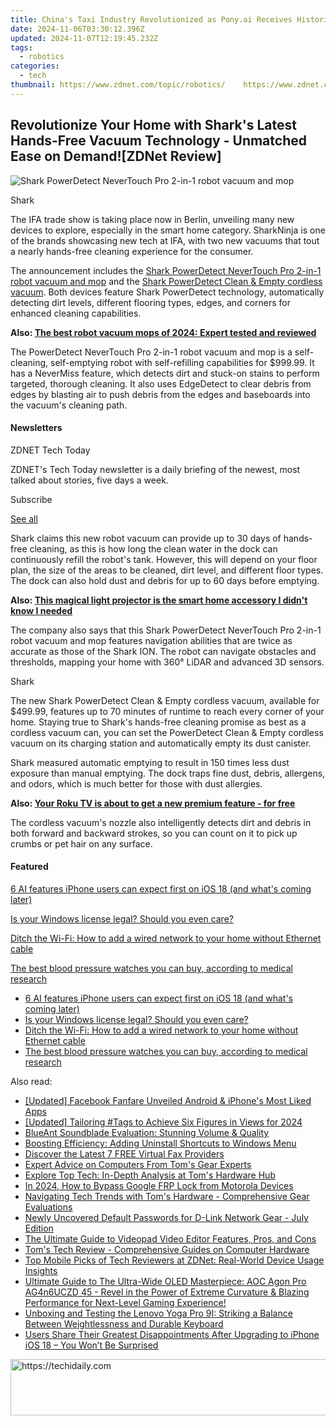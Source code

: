 ```yaml
---
title: China's Taxi Industry Revolutionized as Pony.ai Receives Historic Autonomous Vehicle Permit | ZDNet Insights
date: 2024-11-06T03:30:12.396Z
updated: 2024-11-07T12:19:45.232Z
tags:
  - robotics
categories:
  - tech
thumbnail: https://www.zdnet.com/topic/robotics/    https://www.zdnet.com/a/img/resize/91cd0b1937968c7616e2b66d23422aec3f8f79d4/2022/04/25/eee3bfaa-c52f-4a5c-a3df-6239564d74ed/pony-ai.jpg?width=170&height=96&fit=crop&auto=webp
---
```


## Revolutionize Your Home with Shark's Latest Hands-Free Vacuum Technology - Unmatched Ease on Demand![ZDNet Review]

![Shark PowerDetect NeverTouch Pro 2-in-1 robot vacuum and mop](https://www.zdnet.com/a/img/resize/5e844022b3248d4f8d419711a0323db637b07771/2024/09/05/a3a13e8b-bf26-4426-8365-2ee3aacc3147/shark.jpg?auto=webp&precrop=1919,1078,x0,y2&width=1280)

Shark

The IFA trade show is taking place now in Berlin, unveiling many new devices to explore, especially in the smart home category. SharkNinja is one of the brands showcasing new tech at IFA, with two new vacuums that tout a nearly hands-free cleaning experience for the consumer.

The announcement includes the [Shark PowerDetect NeverTouch Pro 2-in-1 robot vacuum and mop](https://sharkclean.sjv.io/c/159047/476540/8359?&sharedid=zdnet&partnerpropertyid=1980086&u=https%3A%2F%2Fwww.sharkclean.com%2FzidRV2820ZE&subId1=zd-%5F%5FCOM%5FCLICK%5FID%5F%5F-dtp) and the [Shark PowerDetect Clean & Empty cordless vacuum](https://sharkclean.sjv.io/c/159047/476540/8359?&sharedid=zdnet&partnerpropertyid=1980086&u=https%3A%2F%2Fwww.sharkclean.com%2Fproducts%2Fshark-cordless-powerdetect-clean-empty-system-zidIP3251&subId1=zd-%5F%5FCOM%5FCLICK%5FID%5F%5F-dtp). Both devices feature Shark PowerDetect technology, automatically detecting dirt levels, different flooring types, edges, and corners for enhanced cleaning capabilities. 

**Also: [The best robot vacuum mops of 2024: Expert tested and reviewed](https://www.zdnet.com/home-and-office/kitchen-household/best-robot-vacuum-mop/)**

The PowerDetect NeverTouch Pro 2-in-1 robot vacuum and mop is a self-cleaning, self-emptying robot with self-refilling capabilities for $999.99\. It has a NeverMiss feature, which detects dirt and stuck-on stains to perform targeted, thorough cleaning. It also uses EdgeDetect to clear debris from edges by blasting air to push debris from the edges and baseboards into the vacuum's cleaning path. 

#### Newsletters

ZDNET Tech Today

ZDNET's Tech Today newsletter is a daily briefing of the newest, most talked about stories, five days a week.

 Subscribe

[See all](https://www.zdnet.com/newsletters/)

Shark claims this new robot vacuum can provide up to 30 days of hands-free cleaning, as this is how long the clean water in the dock can continuously refill the robot's tank. However, this will depend on your floor plan, the size of the areas to be cleaned, dirt level, and different floor types. The dock can also hold dust and debris for up to 60 days before emptying. 

**Also: [This magical light projector is the smart home accessory I didn't know I needed](https://www.zdnet.com/home-and-office/smart-home/this-magical-light-projector-is-the-smart-home-accessory-i-didnt-know-i-needed/)**

The company also says that this Shark PowerDetect NeverTouch Pro 2-in-1 robot vacuum and mop features navigation abilities that are twice as accurate as those of the Shark ION. The robot can navigate obstacles and thresholds, mapping your home with 360° LiDAR and advanced 3D sensors. 

Shark

The new Shark PowerDetect Clean & Empty cordless vacuum, available for $499.99, features up to 70 minutes of runtime to reach every corner of your home. Staying true to Shark's hands-free cleaning promise as best as a cordless vacuum can, you can set the PowerDetect Clean & Empty cordless vacuum on its charging station and automatically empty its dust canister. 

Shark measured automatic emptying to result in 150 times less dust exposure than manual emptying. The dock traps fine dust, debris, allergens, and odors, which is much better for those with dust allergies.

**Also: [Your Roku TV is about to get a new premium feature - for free](https://www.zdnet.com/home-and-office/home-entertainment/your-roku-tv-is-about-to-get-a-new-premium-feature-for-free/)**

The cordless vacuum's nozzle also intelligently detects dirt and debris in both forward and backward strokes, so you can count on it to pick up crumbs or pet hair on any surface.

#### Featured

[6 AI features iPhone users can expect first on iOS 18 (and what's coming later)](https://www.zdnet.com/article/6-ai-features-iphone-users-can-expect-first-on-ios-18-and-whats-coming-later/ "6 AI features iPhone users can expect first on iOS 18 (and what's coming later)")

[Is your Windows license legal? Should you even care?](https://www.zdnet.com/article/is-your-windows-license-legal-should-you-even-care/ "Is your Windows license legal? Should you even care?")

[Ditch the Wi-Fi: How to add a wired network to your home without Ethernet cable](https://www.zdnet.com/article/ditch-the-wi-fi-how-to-add-a-wired-network-to-your-home-without-ethernet-cable/ "Ditch the Wi-Fi: How to add a wired network to your home without Ethernet cable")

[The best blood pressure watches you can buy, according to medical research](https://www.zdnet.com/article/best-blood-pressure-watch/ "The best blood pressure watches you can buy, according to medical research")

* [6 AI features iPhone users can expect first on iOS 18 (and what's coming later)](https://www.zdnet.com/article/6-ai-features-iphone-users-can-expect-first-on-ios-18-and-whats-coming-later/ "6 AI features iPhone users can expect first on iOS 18 (and what's coming later)")
* [Is your Windows license legal? Should you even care?](https://www.zdnet.com/article/is-your-windows-license-legal-should-you-even-care/ "Is your Windows license legal? Should you even care?")
* [Ditch the Wi-Fi: How to add a wired network to your home without Ethernet cable](https://www.zdnet.com/article/ditch-the-wi-fi-how-to-add-a-wired-network-to-your-home-without-ethernet-cable/ "Ditch the Wi-Fi: How to add a wired network to your home without Ethernet cable")
* [The best blood pressure watches you can buy, according to medical research](https://www.zdnet.com/article/best-blood-pressure-watch/ "The best blood pressure watches you can buy, according to medical research")

<ins class="adsbygoogle"
     style="display:block"
     data-ad-format="autorelaxed"
     data-ad-client="ca-pub-7571918770474297"
     data-ad-slot="1223367746"></ins>

<ins class="adsbygoogle"
     style="display:block"
     data-ad-client="ca-pub-7571918770474297"
     data-ad-slot="8358498916"
     data-ad-format="auto"
     data-full-width-responsive="true"></ins>

<span class="atpl-alsoreadstyle">Also read:</span>
<div><ul>
<li><a href="https://facebook-video-content.techidaily.com/updated-facebook-fanfare-unveiled-android-and-iphones-most-liked-apps/"><u>[Updated] Facebook Fanfare Unveiled Android & iPhone's Most Liked Apps</u></a></li>
<li><a href="https://youtube-webster.techidaily.com/ed-tailoring-tags-to-achieve-six-figures-in-views-for-2024/"><u>[Updated] Tailoring #Tags to Achieve Six Figures in Views for 2024</u></a></li>
<li><a href="https://hardware-reviews.techidaily.com/blueant-soundblade-evaluation-stunning-volume-and-quality/"><u>BlueAnt Soundblade Evaluation: Stunning Volume & Quality</u></a></li>
<li><a href="https://win11-tips.techidaily.com/boosting-efficiency-adding-uninstall-shortcuts-to-windows-menu/"><u>Boosting Efficiency: Adding Uninstall Shortcuts to Windows Menu</u></a></li>
<li><a href="https://techno-recovery.techidaily.com/discover-the-latest-7-free-virtual-fax-providers/"><u>Discover the Latest 7 FREE Virtual Fax Providers</u></a></li>
<li><a href="https://hardware-reviews.techidaily.com/expert-advice-on-computers-from-toms-gear-experts/"><u>Expert Advice on Computers From Tom's Gear Experts</u></a></li>
<li><a href="https://hardware-reviews.techidaily.com/explore-top-tech-in-depth-analysis-at-toms-hardware-hub/"><u>Explore Top Tech: In-Depth Analysis at Tom's Hardware Hub</u></a></li>
<li><a href="https://android-frp.techidaily.com/in-2024-how-to-bypass-google-frp-lock-from-motorola-devices-by-drfone-android/"><u>In 2024, How to Bypass Google FRP Lock from Motorola Devices</u></a></li>
<li><a href="https://hardware-reviews.techidaily.com/navigating-tech-trends-with-toms-hardware-comprehensive-gear-evaluations/"><u>Navigating Tech Trends with Tom's Hardware - Comprehensive Gear Evaluations</u></a></li>
<li><a href="https://technical-tips.techidaily.com/newly-uncovered-default-passwords-for-d-link-network-gear-july-edition/"><u>Newly Uncovered Default Passwords for D-Link Network Gear - July Edition</u></a></li>
<li><a href="https://ai-vdieo-software.techidaily.com/the-ultimate-guide-to-videopad-video-editor-features-pros-and-cons/"><u>The Ultimate Guide to Videopad Video Editor Features, Pros, and Cons</u></a></li>
<li><a href="https://hardware-reviews.techidaily.com/toms-tech-review-comprehensive-guides-on-computer-hardware/"><u>Tom's Tech Review - Comprehensive Guides on Computer Hardware</u></a></li>
<li><a href="https://techno-recovery.techidaily.com/top-mobile-picks-of-tech-reviewers-at-zdnet-real-world-device-usage-insights/"><u>Top Mobile Picks of Tech Reviewers at ZDNet: Real-World Device Usage Insights</u></a></li>
<li><a href="https://hardware-reviews.techidaily.com/ultimate-guide-to-the-ultra-wide-oled-masterpiece-aoc-agon-pro-ag4n6uczd-45-revel-in-the-power-of-extreme-curvature-and-blazing-performance-for-next-level-g2/"><u>Ultimate Guide to The Ultra-Wide OLED Masterpiece: AOC Agon Pro AG4n6UCZD 45 - Revel in the Power of Extreme Curvature & Blazing Performance for Next-Level Gaming Experience!</u></a></li>
<li><a href="https://hardware-reviews.techidaily.com/unboxing-and-testing-the-lenovo-yoga-pro-9i-striking-a-balance-between-weightlessness-and-durable-keyboard/"><u>Unboxing and Testing the Lenovo Yoga Pro 9I: Striking a Balance Between Weightlessness and Durable Keyboard</u></a></li>
<li><a href="https://techno-recovery.techidaily.com/users-share-their-greatest-disappointments-after-upgrading-to-iphone-ios-18-you-wont-be-surprised/"><u>Users Share Their Greatest Disappointments After Upgrading to iPhone iOS 18 – You Won’t Be Surprised</u></a></li>
</ul></div>

<!-- affiliate ads begin -->
<a href="https://laganoo.pxf.io/c/5597632/1528688/16446" target="_top" id="1528688">
  <img src="//a.impactradius-go.com/display-ad/16446-1528688" border="0" alt="https://techidaily.com" width="728" height="90"/>
</a>
<img height="0" width="0" src="https://laganoo.pxf.io/i/5597632/1528688/16446" style="position:absolute;visibility:hidden;" border="0" />
<!-- affiliate ads end -->


